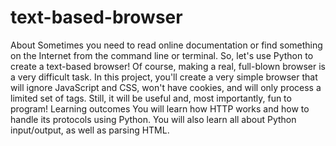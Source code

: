 # text-based-browser
About Sometimes you need to read online documentation or find something on the Internet from the command line or terminal. So, let's use Python to create a text-based browser! Of course, making a real, full-blown browser is a very difficult task. In this project, you'll create a very simple browser that will ignore JavaScript and CSS, won't have cookies, and will only process a limited set of tags. Still, it will be useful and, most importantly, fun to program! Learning outcomes You will learn how HTTP works and how to handle its protocols using Python. You will also learn all about Python input/output, as well as parsing HTML.

